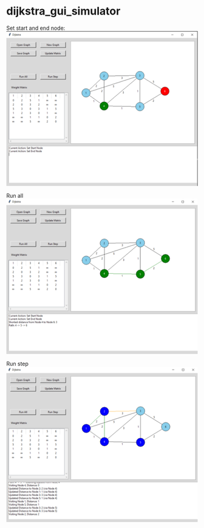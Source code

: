 # dijkstra_gui_simulator

Set start and end node:
![](asset/g1.png)

Run all
![](asset/g2.png)

Run step
![](asset/g3.png)